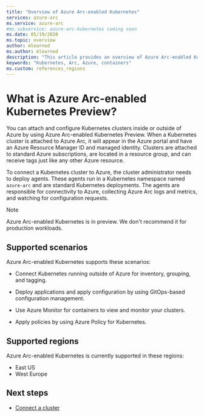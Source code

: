 ```yaml
---
title: "Overview of Azure Arc-enabled Kubernetes"
services: azure-arc
ms.service: azure-arc
#ms.subservice: azure-arc-kubernetes coming soon
ms.date: 05/19/2020
ms.topic: overview
author: mlearned
ms.author: mlearned
description: "This article provides an overview of Azure Arc-enabled Kubernetes."
keywords: "Kubernetes, Arc, Azure, containers"
ms.custom: references_regions
---
```


# What is Azure Arc-enabled Kubernetes Preview?

You can attach and configure Kubernetes clusters inside or outside of Azure by using Azure Arc-enabled Kubernetes Preview. When a Kubernetes cluster is attached to Azure Arc, it will appear in the Azure portal and have an Azure Resource Manager ID and managed identity. Clusters are attached to standard Azure subscriptions, are located in a resource group, and can receive tags just like any other Azure resource. 

To connect a Kubernetes cluster to Azure, the cluster administrator needs to deploy agents. These agents run in a Kubernetes namespace named `azure-arc` and are standard Kubernetes deployments. The agents are responsible for connectivity to Azure, collecting Azure Arc logs and metrics, and watching for configuration requests.  
 
 > [!NOTE]
> Azure Arc-enabled Kubernetes is in preview. We don't recommend it for production workloads. 


## Supported scenarios 

Azure Arc-enabled Kubernetes supports these scenarios: 

* Connect Kubernetes running outside of Azure for inventory, grouping, and tagging.

* Deploy applications and apply configuration by using GitOps-based configuration management. 

* Use Azure Monitor for containers to view and monitor your clusters. 

* Apply policies by using Azure Policy for Kubernetes. 

 
## Supported regions 

Azure Arc-enabled Kubernetes is currently supported in these regions: 

* East US 
* West Europe 


## Next steps

* [Connect a cluster ](./connect-cluster.md)
